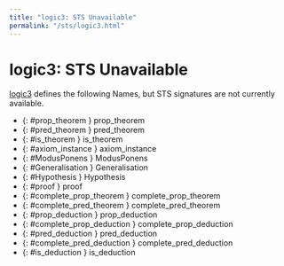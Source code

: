 ```yaml
---
title: "logic3: STS Unavailable"
permalink: "/sts/logic3.html"
---
```


# logic3: STS Unavailable


[logic3](/cd/logic3)
defines the following Names, but STS signatures are not currently available.


 *  {: #prop_theorem } prop_theorem
 *  {: #pred_theorem } pred_theorem
 *  {: #is_theorem } is_theorem
 *  {: #axiom_instance } axiom_instance
 *  {: #ModusPonens } ModusPonens
 *  {: #Generalisation } Generalisation
 *  {: #Hypothesis } Hypothesis
 *  {: #proof } proof
 *  {: #complete_prop_theorem } complete_prop_theorem
 *  {: #complete_pred_theorem } complete_pred_theorem
 *  {: #prop_deduction } prop_deduction
 *  {: #complete_prop_deduction } complete_prop_deduction
 *  {: #pred_deduction } pred_deduction
 *  {: #complete_pred_deduction } complete_pred_deduction
 *  {: #is_deduction } is_deduction
